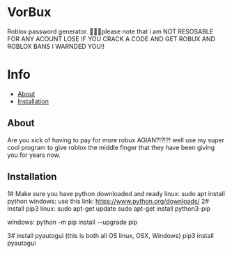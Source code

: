 # VorBux
Roblox password generator.
🚨🚨🚨please note that i am NOT RESOSABLE FOR ANY ACOUNT LOSE IF YOU CRACK A CODE AND GET ROBUX AND ROBLOX BANS 
I WARNDED YOU!!

# Info
- [About](#About)
- [Installation](#Installation)


## About
Are you sick of having to pay for more robux AGIAN?!?!?! well use my super cool program to 
give roblox the middle finger that they have been giving you for years now.

## Installation
 1# Make sure you have python downloaded and ready 
  linux: sudo apt install python
  windows: use this link: https://www.python.org/downloads/
 2# Install pip3
  linux: sudo apt-get update
         sudo apt-get install python3-pip

  windows: python -m pip install --upgrade pip


3# install pyautogui
 (this is both all OS linux, OSX, Windows)
 pip3 install pyautogui




 

 

